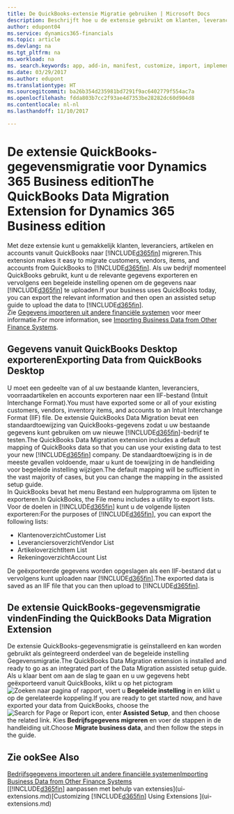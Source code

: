 ```yaml
---
title: De QuickBooks-extensie Migratie gebruiken | Microsoft Docs
description: Beschrijft hoe u de extensie gebruikt om klanten, leveranciers, artikelen en rekeningen van QuickBooks Desktop naar Dynamics 365 for Financials te importeren.
author: edupont04
ms.service: dynamics365-financials
ms.topic: article
ms.devlang: na
ms.tgt_pltfrm: na
ms.workload: na
ms. search.keywords: app, add-in, manifest, customize, import, implement
ms.date: 03/29/2017
ms.author: edupont
ms.translationtype: HT
ms.sourcegitcommit: ba26b354d235981bd7291f9ac6402779f554ac7a
ms.openlocfilehash: fdda803b7cc2f93ae4d7353be28282dc60d904d8
ms.contentlocale: nl-nl
ms.lasthandoff: 11/10/2017

---
```

# <a name="the-quickbooks-data-migration-extension-for-dynamics-365-business-edition"></a><span data-ttu-id="2d55c-103">De extensie QuickBooks-gegevensmigratie voor Dynamics 365 Business edition</span><span class="sxs-lookup"><span data-stu-id="2d55c-103">The QuickBooks Data Migration Extension for Dynamics 365 Business edition</span></span>
<span data-ttu-id="2d55c-104">Met deze extensie kunt u gemakkelijk klanten, leveranciers, artikelen en accounts vanuit QuickBooks naar [!INCLUDE[d365fin](includes/d365fin_md.md)] migreren.</span><span class="sxs-lookup"><span data-stu-id="2d55c-104">This extension makes it easy to migrate customers, vendors, items, and accounts from QuickBooks to [!INCLUDE[d365fin](includes/d365fin_md.md)].</span></span> <span data-ttu-id="2d55c-105">Als uw bedrijf momenteel QuickBooks gebruikt, kunt u de relevante gegevens exporteren en vervolgens een begeleide instelling openen om de gegevens naar [!INCLUDE[d365fin](includes/d365fin_md.md)] te uploaden.</span><span class="sxs-lookup"><span data-stu-id="2d55c-105">If your business uses QuickBooks today, you can export the relevant information and then open an assisted setup guide to upload the data to [!INCLUDE[d365fin](includes/d365fin_md.md)].</span></span>  
<span data-ttu-id="2d55c-106">Zie [Gegevens importeren uit andere financiële systemen](upload-data.md) voor meer informatie.</span><span class="sxs-lookup"><span data-stu-id="2d55c-106">For more information, see [Importing Business Data from Other Finance Systems](upload-data.md).</span></span>

## <a name="exporting-data-from-quickbooks-desktop"></a><span data-ttu-id="2d55c-107">Gegevens vanuit QuickBooks Desktop exporteren</span><span class="sxs-lookup"><span data-stu-id="2d55c-107">Exporting Data from QuickBooks Desktop</span></span>
<span data-ttu-id="2d55c-108">U moet een gedeelte van of al uw bestaande klanten, leveranciers, voorraadartikelen en accounts exporteren naar een IIF-bestand (Intuit Interchange Format).</span><span class="sxs-lookup"><span data-stu-id="2d55c-108">You must have exported some or all of your existing customers, vendors, inventory items, and accounts to an Intuit Interchange Format (IIF) file.</span></span> <span data-ttu-id="2d55c-109">De extensie QuickBooks Data Migration bevat een standaardtoewijzing van QuickBooks-gegevens zodat u uw bestaande gegevens kunt gebruiken om uw nieuwe [!INCLUDE[d365fin](includes/d365fin_md.md)]-bedrijf te testen.</span><span class="sxs-lookup"><span data-stu-id="2d55c-109">The QuickBooks Data Migration extension includes a default mapping of QuickBooks data so that you can use your existing data to test your new [!INCLUDE[d365fin](includes/d365fin_md.md)] company.</span></span> <span data-ttu-id="2d55c-110">De standaardtoewijzing is in de meeste gevallen voldoende, maar u kunt de toewijzing in de handleiding voor begeleide instelling wijzigen.</span><span class="sxs-lookup"><span data-stu-id="2d55c-110">The default mapping will be sufficient in the vast majority of cases, but you can change the mapping in the assisted setup guide.</span></span>  
<span data-ttu-id="2d55c-111">In QuickBooks bevat het menu Bestand een hulpprogramma om lijsten te exporteren.</span><span class="sxs-lookup"><span data-stu-id="2d55c-111">In QuickBooks, the File menu includes a utility to export lists.</span></span> <span data-ttu-id="2d55c-112">Voor de doelen in [!INCLUDE[d365fin](includes/d365fin_md.md)] kunt u de volgende lijsten exporteren:</span><span class="sxs-lookup"><span data-stu-id="2d55c-112">For the purposes of [!INCLUDE[d365fin](includes/d365fin_md.md)], you can export the following lists:</span></span>

* <span data-ttu-id="2d55c-113">Klantenoverzicht</span><span class="sxs-lookup"><span data-stu-id="2d55c-113">Customer List</span></span>  
* <span data-ttu-id="2d55c-114">Leveranciersoverzicht</span><span class="sxs-lookup"><span data-stu-id="2d55c-114">Vendor List</span></span>  
* <span data-ttu-id="2d55c-115">Artikeloverzicht</span><span class="sxs-lookup"><span data-stu-id="2d55c-115">Item List</span></span>  
* <span data-ttu-id="2d55c-116">Rekeningoverzicht</span><span class="sxs-lookup"><span data-stu-id="2d55c-116">Account List</span></span>  

<span data-ttu-id="2d55c-117">De geëxporteerde gegevens worden opgeslagen als een IIF-bestand dat u vervolgens kunt uploaden naar [!INCLUDE[d365fin](includes/d365fin_md.md)].</span><span class="sxs-lookup"><span data-stu-id="2d55c-117">The exported data is saved as an IIF file that you can then upload to [!INCLUDE[d365fin](includes/d365fin_md.md)].</span></span>

## <a name="finding-the-quickbooks-data-migration-extension"></a><span data-ttu-id="2d55c-118">De extensie QuickBooks-gegevensmigratie vinden</span><span class="sxs-lookup"><span data-stu-id="2d55c-118">Finding the QuickBooks Data Migration Extension</span></span>
<span data-ttu-id="2d55c-119">De extensie QuickBooks-gegevensmigratie is geïnstalleerd en kan worden gebruikt als geïntegreerd onderdeel van de begeleide instelling Gegevensmigratie.</span><span class="sxs-lookup"><span data-stu-id="2d55c-119">The QuickBooks Data Migration extension is installed and ready to go as an integrated part of the Data Migration assisted setup guide.</span></span> <span data-ttu-id="2d55c-120">Als u klaar bent om aan de slag te gaan en u uw gegevens hebt geëxporteerd vanuit QuickBooks, klikt u op het pictogram ![Zoeken naar pagina of rapport](media/ui-search/search_small.png "pictogram Zoeken naar pagina of rapport"), voert u **Begeleide instelling** in en klikt u op de gerelateerde koppeling.</span><span class="sxs-lookup"><span data-stu-id="2d55c-120">If you are ready to get started now, and have exported your data from QuickBooks, choose the ![Search for Page or Report](media/ui-search/search_small.png "Search for Page or Report icon") icon, enter **Assisted Setup**, and then choose the related link.</span></span> <span data-ttu-id="2d55c-121">Kies **Bedrijfsgegevens migreren** en voer de stappen in de handleiding uit.</span><span class="sxs-lookup"><span data-stu-id="2d55c-121">Choose **Migrate business data**, and then follow the steps in the guide.</span></span>  

## <a name="see-also"></a><span data-ttu-id="2d55c-122">Zie ook</span><span class="sxs-lookup"><span data-stu-id="2d55c-122">See Also</span></span>
[<span data-ttu-id="2d55c-123">Bedrijfsgegevens importeren uit andere financiële systemen</span><span class="sxs-lookup"><span data-stu-id="2d55c-123">Importing Business Data from Other Finance Systems</span></span>](upload-data.md)  
<span data-ttu-id="2d55c-124">[[!INCLUDE[d365fin](includes/d365fin_md.md)] aanpassen met behulp van extensies](ui-extensions.md)</span><span class="sxs-lookup"><span data-stu-id="2d55c-124">[Customizing [!INCLUDE[d365fin](includes/d365fin_md.md)] Using Extensions ](ui-extensions.md)</span></span>  

